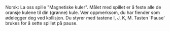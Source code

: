 Norsk:
La oss spille "Magnetiske kuler".
Målet med spillet er å feste alle de oransje kulene til din (grønne) kule. Vær oppmerksom, du har fiender som ødelegger deg ved kollisjon. Du styrer med tastene I, J, K, M. Tasten 'Pause' brukes for å sette spillet på pause.
